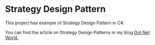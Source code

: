 # Strategy Design Pattern

<p>This project has example of Strategy Design Pattern in C#.</p>
<p>You can find the article on Strategy Design Patterns in my blog <a href='https://manish4dotnet.blogspot.com/2024/04/strategy-design-pattern-in-c.html'>Dot Net World.</a></p>
